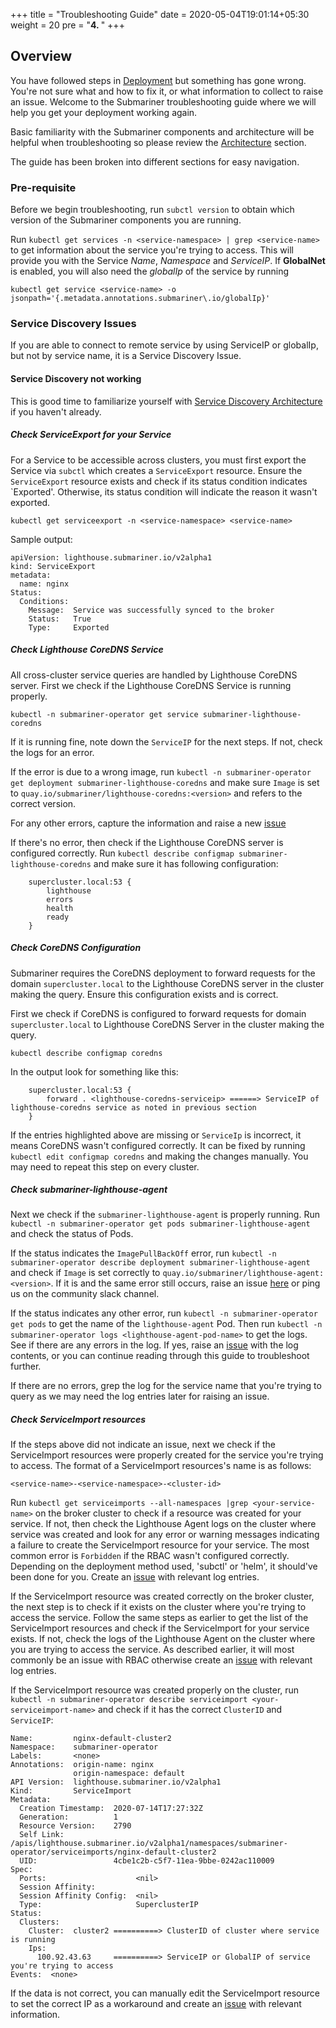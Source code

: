 +++
title = "Troubleshooting Guide"
date = 2020-05-04T19:01:14+05:30
weight = 20
pre = "<b>4. </b>"
+++

## Overview

You have followed steps in [Deployment](../deployment) but something has gone wrong. You're not sure what and how to fix it, or what information to collect to raise an issue. Welcome to the Submariner troubleshooting guide where we will help you get your deployment working again.

Basic familiarity with the Submariner components and architecture will be helpful when troubleshooting so please review the [Architecture](../architecture) section.

The guide has been broken into different sections for easy navigation.

### Pre-requisite
Before we begin troubleshooting, run `subctl version` to obtain which version of the Submariner components you are running.

Run `kubectl get services -n <service-namespace> | grep <service-name>` to get information about the service you're trying to access. This will provide you with the Service *Name*, *Namespace* and *ServiceIP*. If **GlobalNet** is enabled, you will also need the *globalIp* of the service by running

``` kubectl get service <service-name> -o jsonpath='{.metadata.annotations.submariner\.io/globalIp}' ```

<!---
### Deployment Issues
This section will contain information about common deployment issues you can run into.

#### TBD

### Connectivity Issues
Submariner deployment completed successfully but Services/Pods on one cluster are unable to connect to Services on another cluster. This can be due to multiple factors outlined in the following sections.

#### IPSec tunnel not created between clusters
TBD

#### IPSEc tunnel is not up between clusters
TBD

#### None of pods/services able to connect to remote service
TBD
##### Without GlobalNet
TBD
##### With GlobalNet
TBD

#### Pods on non-gateway nodes not able to connect to remote service
TBD
##### Without GlobalNet
TBD
##### With GlobalNet
TBD

-->

### Service Discovery Issues
If you are able to connect to remote service by using ServiceIP or globalIp, but not by service name, it is a Service Discovery Issue.

#### Service Discovery not working
This is good time to familiarize yourself with [Service Discovery Architecture](../architecture/service-discovery/) if you haven't already.

##### Check ServiceExport for your Service
For a Service to be accessible across clusters, you must first export the Service via `subctl` which creates a `ServiceExport` resource. Ensure the `ServiceExport` resource exists and check if its status condition indicates `Exported'. Otherwise, its status condition will indicate the reason it wasn't exported.

```kubectl get serviceexport -n <service-namespace> <service-name>```

Sample output:

```
apiVersion: lighthouse.submariner.io/v2alpha1
kind: ServiceExport
metadata:
  name: nginx
Status:
  Conditions:
    Message:  Service was successfully synced to the broker
    Status:   True
    Type:     Exported
```

##### Check Lighthouse CoreDNS Service
All cross-cluster service queries are handled by Lighthouse CoreDNS server. First we check if the Lighthouse CoreDNS Service is running properly.

```kubectl -n submariner-operator get service submariner-lighthouse-coredns```

If it is running fine, note down the `ServiceIP` for the next steps. If not, check the logs for an error.

If the error is due to a wrong image, run ```kubectl -n submariner-operator get deployment submariner-lighthouse-coredns``` and make sure `Image` is set to `quay.io/submariner/lighthouse-coredns:<version>` and refers to the correct version.

For any other errors, capture the information and raise a new [issue](https://github.com/submariner-io/lighthouse/issues)

If there's no error, then check if the Lighthouse CoreDNS server is configured correctly. Run ```kubectl describe configmap submariner-lighthouse-coredns``` and make sure it has following configuration:

```
    supercluster.local:53 {
        lighthouse
        errors
        health
        ready
    }
```

##### Check CoreDNS Configuration
Submariner requires the CoreDNS deployment to forward requests for the domain `supercluster.local` to the Lighthouse CoreDNS server in the cluster making the query. Ensure this configuration exists and is correct.

First we check if CoreDNS is configured to forward requests for domain `supercluster.local` to Lighthouse CoreDNS Server in the cluster making the query.

```kubectl describe configmap coredns```

In the output look for something like this:

```
    supercluster.local:53 {
        forward . <lighthouse-coredns-serviceip> ======> ServiceIP of lighthouse-coredns service as noted in previous section
    }
```

If the entries highlighted above are missing or `ServiceIp` is incorrect, it means CoreDNS wasn't configured correctly. It can be fixed by running `kubectl edit configmap coredns` and making the changes manually. You may need to repeat this step on every cluster.

##### Check submariner-lighthouse-agent
Next we check if the `submariner-lighthouse-agent` is properly running. Run `kubectl -n submariner-operator get pods submariner-lighthouse-agent` and check the status of Pods.

If the status indicates the `ImagePullBackOff` error, run `kubectl -n submariner-operator describe deployment submariner-lighthouse-agent` and check if `Image` is set correctly to `quay.io/submariner/lighthouse-agent:<version>`. If it is and the same error still occurs, raise an issue [here](https://github.com/submariner-io/lighthouse/issues) or ping us on the community slack channel.

If the status indicates any other error, run `kubectl -n submariner-operator get pods` to get the name of the `lighthouse-agent` Pod. Then run `kubectl -n submariner-operator logs <lighthouse-agent-pod-name>` to get the logs. See if there are any errors in the log. If yes, raise an [issue](https://github.com/submariner-io/lighthouse/issues) with the log contents, or you can continue reading through this guide to troubleshoot further.

If there are no errors, grep the log for the service name that you're trying to query as we may need the log entries later for raising an issue.

##### Check ServiceImport resources
If the steps above did not indicate an issue, next we check if the ServiceImport resources were properly created for the service you're trying to access. The format of a ServiceImport resources's name is as follows:

`<service-name>-<service-namespace>-<cluster-id>`

Run `kubectl get serviceimports --all-namespaces |grep <your-service-name>` on the broker cluster to check if a resource was created for your service. If not, then check the Lighthouse Agent logs on the cluster where service was created and look for any error or warning messages indicating a failure to create the ServiceImport resource for your service. The most common error is `Forbidden` if the RBAC wasn't configured correctly. Depending on the deployment method used, 'subctl' or 'helm', it should've been done for you. Create an [issue](https://github.com/submariner-io/lighthouse/issues) with relevant log entries.

If the ServiceImport resource was created correctly on the broker cluster, the next step is to check if it exists on the cluster where you're trying to access the service. Follow the same steps as earlier to get the list of the ServiceImport resources and check if the ServiceImport for your service exists. If not, check the logs of the Lighthouse Agent on the cluster where you are trying to access the service. As described earlier, it will most commonly be an issue with RBAC otherwise create an [issue](https://github.com/submariner-io/lighthouse/issues) with relevant log entries.

If the ServiceImport resource was created properly on the cluster, run `kubectl -n submariner-operator describe serviceimport <your-serviceimport-name>` and check if it has the correct `ClusterID` and `ServiceIP`:

```
Name:         nginx-default-cluster2
Namespace:    submariner-operator
Labels:       <none>
Annotations:  origin-name: nginx
              origin-namespace: default
API Version:  lighthouse.submariner.io/v2alpha1
Kind:         ServiceImport
Metadata:
  Creation Timestamp:  2020-07-14T17:27:32Z
  Generation:          1
  Resource Version:    2790
  Self Link:           /apis/lighthouse.submariner.io/v2alpha1/namespaces/submariner-operator/serviceimports/nginx-default-cluster2
  UID:                 4cbe1c2b-c5f7-11ea-9bbe-0242ac110009
Spec:
  Ports:                    <nil>
  Session Affinity:
  Session Affinity Config:  <nil>
  Type:                     SuperclusterIP
Status:
  Clusters:
    Cluster:  cluster2 ==========> ClusterID of cluster where service is running
    Ips:
      100.92.43.63     ==========> ServiceIP or GlobalIP of service you're trying to access
Events:  <none>
```

If the data is not correct, you can manually edit the ServiceImport resource to set the correct IP as a workaround and create an [issue](https://github.com/submariner-io/lighthouse/issues) with relevant information.
